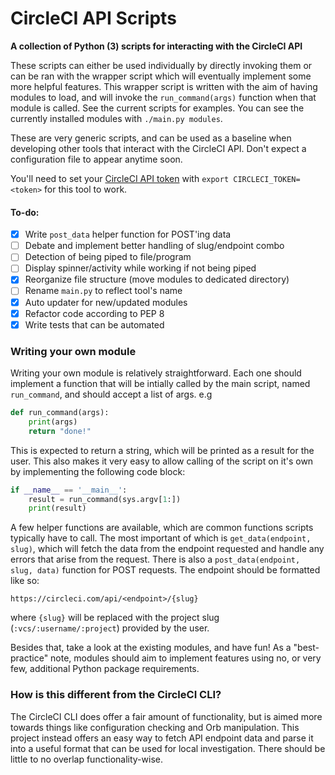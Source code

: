 CircleCI API Scripts
====================

**A collection of Python (3) scripts for interacting with the CircleCI API**

These scripts can either be used individually by directly invoking them or can
be ran with the wrapper script which will eventually implement some more helpful
features. This wrapper script is written with the aim of having modules to load,
and will invoke the `run_command(args)` function when that module is called. See
the current scripts for examples. You can see the currently installed modules
with `./main.py modules`.

These are very generic scripts, and can be used as a baseline when developing
other tools that interact with the CircleCI API. Don't expect a configuration
file to appear anytime soon.

You'll need to set your [CircleCI API token](https://circleci.com/account/api)
with `export CIRCLECI_TOKEN=<token>` for this tool to work.

#### To-do:

 - [x] Write `post_data` helper function for POST'ing data
 - [ ] Debate and implement better handling of slug/endpoint combo
 - [ ] Detection of being piped to file/program
 - [ ] Display spinner/activity while working if not being piped
 - [x] Reorganize file structure (move modules to dedicated directory)
 - [ ] Rename `main.py` to reflect tool's name
 - [x] Auto updater for new/updated modules
 - [x] Refactor code according to PEP 8
 - [x] Write tests that can be automated 

### Writing your own module

Writing your own module is relatively straightforward. Each one should implement
a function that will be intially called by the main script, named `run_command`,
and should accept a list of args. e.g

```python
def run_command(args):
    print(args)
    return "done!"
```

This is expected to return a string, which will be printed as a result for the
user. This also makes it very easy to allow calling of the script on it's own by
implementing the following code block:

```python
if __name__ == '__main__':
    result = run_command(sys.argv[1:])
    print(result)
```

A few helper functions are available, which are common functions scripts 
typically have to call. The most important of which is 
`get_data(endpoint, slug)`, which will fetch the data from the endpoint 
requested and handle any errors that arise from the request. There is also a 
`post_data(endpoint, slug, data)` function for POST requests. The endpoint 
should be formatted like so:

```
https://circleci.com/api/<endpoint>/{slug}
```

where `{slug}` will be replaced with the project slug 
(`:vcs/:username/:project`) provided by the user.

Besides that, take a look at the existing modules, and have fun! As a 
"best-practice" note, modules should aim to implement features using no, or very
few, additional Python package requirements.

### How is this different from the CircleCI CLI?

The CircleCI CLI does offer a fair amount of functionality, but is aimed more 
towards things like configuration checking and Orb manipulation. This project
instead offers an easy way to fetch API endpoint data and parse it into a useful
format that can be used for local investigation. There should be little to no
overlap functionality-wise.